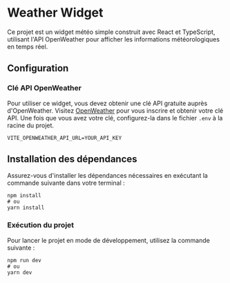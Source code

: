 # Weather Widget

Ce projet est un widget météo simple construit avec React et TypeScript, utilisant l'API OpenWeather pour afficher les informations météorologiques en temps réel.

## Configuration

### Clé API OpenWeather

Pour utiliser ce widget, vous devez obtenir une clé API gratuite auprès d'OpenWeather. Visitez [OpenWeather](https://openweathermap.org/) pour vous inscrire et obtenir votre clé API. Une fois que vous avez votre clé, configurez-la dans le fichier `.env` à la racine du projet.

```plaintext
VITE_OPENWEATHER_API_URL=YOUR_API_KEY
```
## Installation des dépendances
Assurez-vous d'installer les dépendances nécessaires en exécutant la commande suivante dans votre terminal :

```
npm install
# ou
yarn install
```

### Exécution du projet
Pour lancer le projet en mode de développement, utilisez la commande suivante :
```
npm run dev
# ou
yarn dev
```
